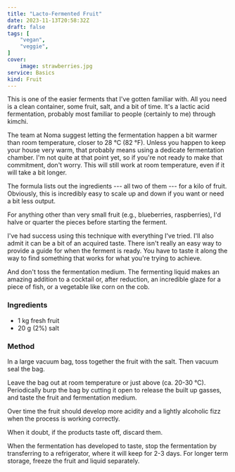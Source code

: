 ```yaml
---
title: "Lacto-Fermented Fruit"
date: 2023-11-13T20:58:32Z
draft: false
tags: [
    "vegan",
    "veggie",
]
cover:
    image: strawberries.jpg
service: Basics
kind: Fruit
---
```


This is one of the easier ferments that I've gotten familiar with. All you need is a clean container, some fruit, salt, and a bit of time. It's a lactic acid fermentation, probably most familiar to people (certainly to me) through kimchi.

The team at Noma suggest letting the fermentation happen a bit warmer than room temperature, closer to 28 °C (82 °F). Unless you happen to keep your house very warm, that probably means using a dedicate fermentation chamber. I'm not quite at that point yet, so if you're not ready to make that commitment, don't worry. This will still work at room temperature, even if it will take a bit longer.

The formula lists out the ingredients --- all two of them --- for a kilo of fruit. Obviously, this is incredibly easy to scale up and down if you want or need a bit less output.

For anything other than very small fruit (e.g., blueberries, raspberries), I'd halve or quarter the pieces before starting the ferment.

I've had success using this technique with everything I've tried. I'll also admit it can be a bit of an acquired taste. There isn't really an easy way to provide a guide for when the ferment is ready. You have to taste it along the way to find something that works for what you're trying to achieve.

And don't toss the fermentation medium. The fermenting liquid makes an amazing addition to a cocktail or, after reduction, an incredible glaze for a piece of fish, or a vegetable like corn on the cob.

### Ingredients

* 1 kg fresh fruit
* 20 g (2%) salt

### Method

In a large vacuum bag, toss together the fruit with the salt. Then vacuum seal the bag.

Leave the bag out at room temperature or just above (ca. 20-30 °C). Periodically burp the bag by cutting it open to release the built up gasses, and taste the fruit and fermentation medium.

Over time the fruit should develop more acidity and a lightly alcoholic fizz when the process is working correctly.

When it doubt, if the products taste off, discard them.

When the fermentation has developed to taste, stop the fermentation by transferring to a refrigerator, where it will keep for 2-3 days. For longer term storage, freeze the fruit and liquid separately.

